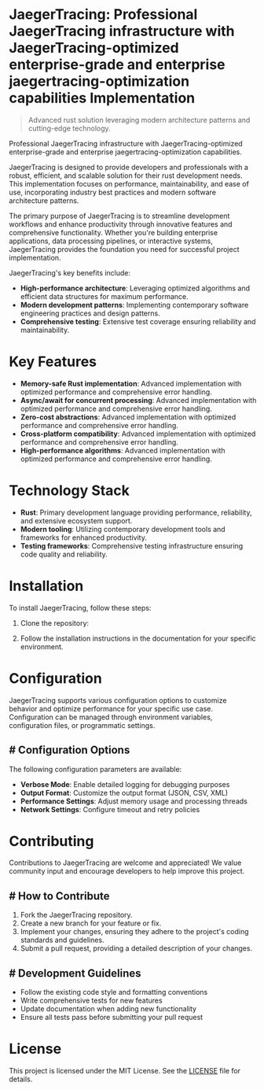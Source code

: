<!-- fallback_JaegerTracing_20251001212216_65719 -->

# JaegerTracing: Professional JaegerTracing infrastructure with JaegerTracing-optimized enterprise-grade and enterprise jaegertracing-optimization capabilities Implementation
> Advanced rust solution leveraging modern architecture patterns and cutting-edge technology.

Professional JaegerTracing infrastructure with JaegerTracing-optimized enterprise-grade and enterprise jaegertracing-optimization capabilities.

JaegerTracing is designed to provide developers and professionals with a robust, efficient, and scalable solution for their rust development needs. This implementation focuses on performance, maintainability, and ease of use, incorporating industry best practices and modern software architecture patterns.

The primary purpose of JaegerTracing is to streamline development workflows and enhance productivity through innovative features and comprehensive functionality. Whether you're building enterprise applications, data processing pipelines, or interactive systems, JaegerTracing provides the foundation you need for successful project implementation.

JaegerTracing's key benefits include:

* **High-performance architecture**: Leveraging optimized algorithms and efficient data structures for maximum performance.
* **Modern development patterns**: Implementing contemporary software engineering practices and design patterns.
* **Comprehensive testing**: Extensive test coverage ensuring reliability and maintainability.

# Key Features

* **Memory-safe Rust implementation**: Advanced implementation with optimized performance and comprehensive error handling.
* **Async/await for concurrent processing**: Advanced implementation with optimized performance and comprehensive error handling.
* **Zero-cost abstractions**: Advanced implementation with optimized performance and comprehensive error handling.
* **Cross-platform compatibility**: Advanced implementation with optimized performance and comprehensive error handling.
* **High-performance algorithms**: Advanced implementation with optimized performance and comprehensive error handling.

# Technology Stack

* **Rust**: Primary development language providing performance, reliability, and extensive ecosystem support.
* **Modern tooling**: Utilizing contemporary development tools and frameworks for enhanced productivity.
* **Testing frameworks**: Comprehensive testing infrastructure ensuring code quality and reliability.

# Installation

To install JaegerTracing, follow these steps:

1. Clone the repository:


2. Follow the installation instructions in the documentation for your specific environment.

# Configuration

JaegerTracing supports various configuration options to customize behavior and optimize performance for your specific use case. Configuration can be managed through environment variables, configuration files, or programmatic settings.

## # Configuration Options

The following configuration parameters are available:

* **Verbose Mode**: Enable detailed logging for debugging purposes
* **Output Format**: Customize the output format (JSON, CSV, XML)
* **Performance Settings**: Adjust memory usage and processing threads
* **Network Settings**: Configure timeout and retry policies

# Contributing

Contributions to JaegerTracing are welcome and appreciated! We value community input and encourage developers to help improve this project.

## # How to Contribute

1. Fork the JaegerTracing repository.
2. Create a new branch for your feature or fix.
3. Implement your changes, ensuring they adhere to the project's coding standards and guidelines.
4. Submit a pull request, providing a detailed description of your changes.

## # Development Guidelines

* Follow the existing code style and formatting conventions
* Write comprehensive tests for new features
* Update documentation when adding new functionality
* Ensure all tests pass before submitting your pull request

# License

This project is licensed under the MIT License. See the [LICENSE](https://github.com/Willysc10/JaegerTracing/blob/main/LICENSE) file for details.
